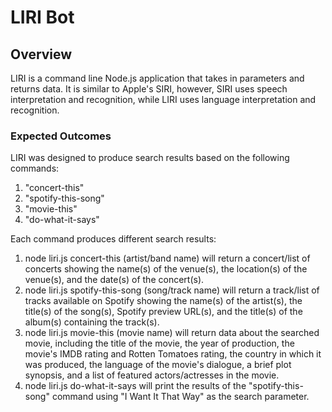 # LIRI Bot

## Overview

LIRI is a command line Node.js application that takes in parameters and returns data. It is similar to Apple's SIRI, however, SIRI uses speech interpretation and recognition, while LIRI uses language interpretation and recognition.

### Expected Outcomes

LIRI was designed to produce search results based on the following commands:

1. "concert-this"
2. "spotify-this-song"
3. "movie-this"
4. "do-what-it-says"

Each command produces different search results:

1. node liri.js concert-this (artist/band name) will return a concert/list of concerts showing the name(s) of the venue(s), the location(s) of the venue(s), and the date(s) of the concert(s).
2. node liri.js spotify-this-song (song/track name) will return a track/list of tracks available on Spotify showing the name(s) of the artist(s), the title(s) of the song(s), Spotify preview URL(s), and the title(s) of the album(s) containing the track(s).
3. node liri.js movie-this (movie name) will return data about the searched movie, including the title of the movie, the year of production, the movie's IMDB rating and Rotten Tomatoes rating, the country in which it was produced, the language of the movie's dialogue, a brief plot synopsis, and a list of featured actors/actresses in the movie.
4. node liri.js do-what-it-says will print the results of the "spotify-this-song" command using "I Want It That Way" as the search parameter.

